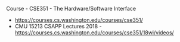 
Course - CSE351 - The Hardware/Software Interface
- https://courses.cs.washington.edu/courses/cse351/
- CMU 15213 CSAPP Lectures 2018 - https://courses.cs.washington.edu/courses/cse351/18wi/videos/


